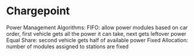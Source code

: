 # Chargepoint

Power Management Algorithms:
FIFO: allow power modules based on car order, first vehicle gets all the power it can take, next gets leftover power
Equal Share: second vehicle gets half of available power
Fixed Allocation: number of modules assigned to stations are fixed

